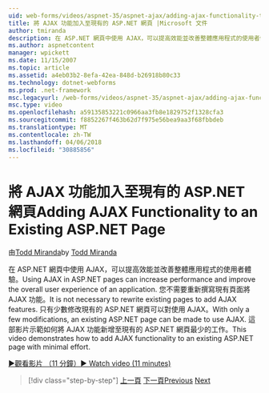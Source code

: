```yaml
---
uid: web-forms/videos/aspnet-35/aspnet-ajax/adding-ajax-functionality-to-an-existing-aspnet-page
title: 將 AJAX 功能加入至現有的 ASP.NET 網頁 |Microsoft 文件
author: tmiranda
description: 在 ASP.NET 網頁中使用 AJAX，可以提高效能並改善整體應用程式的使用者體驗。 您不需要重寫的現有頁面...
ms.author: aspnetcontent
manager: wpickett
ms.date: 11/15/2007
ms.topic: article
ms.assetid: a4eb03b2-8efa-42ea-848d-b26918b80c33
ms.technology: dotnet-webforms
ms.prod: .net-framework
msc.legacyurl: /web-forms/videos/aspnet-35/aspnet-ajax/adding-ajax-functionality-to-an-existing-aspnet-page
msc.type: video
ms.openlocfilehash: a59135853221c0966aa3fb8e1829752f1328cfa3
ms.sourcegitcommit: f8852267f463b62d7f975e56bea9aa3f68fbbdeb
ms.translationtype: MT
ms.contentlocale: zh-TW
ms.lasthandoff: 04/06/2018
ms.locfileid: "30885856"
---
```

<a name="adding-ajax-functionality-to-an-existing-aspnet-page"></a><span data-ttu-id="69473-104">將 AJAX 功能加入至現有的 ASP.NET 網頁</span><span class="sxs-lookup"><span data-stu-id="69473-104">Adding AJAX Functionality to an Existing ASP.NET Page</span></span>
====================
<span data-ttu-id="69473-105">由[Todd Miranda](https://github.com/tmiranda)</span><span class="sxs-lookup"><span data-stu-id="69473-105">by [Todd Miranda](https://github.com/tmiranda)</span></span>

<span data-ttu-id="69473-106">在 ASP.NET 網頁中使用 AJAX，可以提高效能並改善整體應用程式的使用者體驗。</span><span class="sxs-lookup"><span data-stu-id="69473-106">Using AJAX in ASP.NET pages can increase performance and improve the overall user experience of an application.</span></span> <span data-ttu-id="69473-107">您不需要重新撰寫現有頁面將 AJAX 功能。</span><span class="sxs-lookup"><span data-stu-id="69473-107">It is not necessary to rewrite existing pages to add AJAX features.</span></span> <span data-ttu-id="69473-108">只有少數修改現有的 ASP.NET 網頁可以對使用 AJAX。</span><span class="sxs-lookup"><span data-stu-id="69473-108">With only a few modifications, an existing ASP.NET page can be made to use AJAX.</span></span> <span data-ttu-id="69473-109">這部影片示範如何將 AJAX 功能新增至現有的 ASP.NET 網頁最少的工作。</span><span class="sxs-lookup"><span data-stu-id="69473-109">This video demonstrates how to add AJAX functionality to an existing ASP.NET page with minimal effort.</span></span>

[<span data-ttu-id="69473-110">&#9654;觀看影片 （11 分鐘）</span><span class="sxs-lookup"><span data-stu-id="69473-110">&#9654; Watch video (11 minutes)</span></span>](https://channel9.msdn.com/Blogs/ASP-NET-Site-Videos/adding-ajax-functionality-to-an-existing-aspnet-page)

> [!div class="step-by-step"]
> <span data-ttu-id="69473-111">[上一頁](aspnet-ajax-support-in-visual-studio-2008.md)
> [下一頁](creating-and-using-an-ajax-enabled-web-service-in-a-web-site.md)</span><span class="sxs-lookup"><span data-stu-id="69473-111">[Previous](aspnet-ajax-support-in-visual-studio-2008.md)
[Next](creating-and-using-an-ajax-enabled-web-service-in-a-web-site.md)</span></span>
